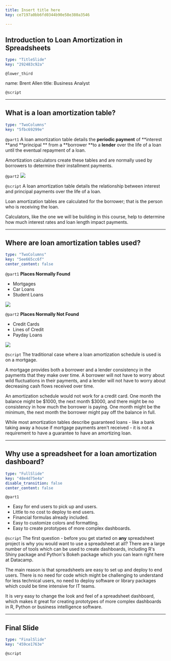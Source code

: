```yaml
---
title: Insert title here
key: ce7197a0bb6fd0344b90e58e380a3546

---
```

## Introduction to Loan Amortization in Spreadsheets

```yaml
type: "TitleSlide"
key: "292483c92a"
```

`@lower_third`

name: Brent Allen
title: Business Analyst


`@script`



---
## What is a loan amortization table?

```yaml
type: "TwoColumns"
key: "5fbc69299e"
```

`@part1`
A loan amortization table details the **periodic payment** of **interest **and **principal ** from a **borrower **to a **lender** over the life of a loan until the eventual repayment of a loan.

Amortization calculators create these tables and are normally used by borrowers to determine their installment payments.


`@part2`
![](http://assets.datacamp.com/production/repositories/4102/datasets/c3eea3ffb0c3fdceeb9d18e045bed3497d937131/AmortTable.JPG)


`@script`
A loan amortization table details the relationship between interest and principal payments over the life of a loan.

Loan amortization tables are calculated for the borrower; that is the person who is receiving the loan.

Calculators, like the one we will be building in this course, help to determine how much interest rates and loan length impact payments.


---
## Where are loan amortization tables used?

```yaml
type: "TwoColumns"
key: "5ee665cc6f"
center_content: false
```

`@part1`
**Places Normally Found**

- Mortgages
- Car Loans
- Student Loans

![](http://assets.datacamp.com/production/repositories/4102/datasets/adfef6af43dac6442f98f11e73b64a82c1f0cfba/mortgage_calculator.jpg)


`@part2`
**Places Normally Not Found**

- Credit Cards
- Lines of Credit
- Payday Loans

![](http://assets.datacamp.com/production/repositories/4102/datasets/b2333c5a7ef239b35d95e06e8b4865673d247894/credit_card.jpg)


`@script`
The traditional case where a loan amortization schedule is used is on a mortgage. 

A mortgage provides both a borrower and a lender consistency in the payments that they make over time. A borrower will not have to worry about wild fluctuations in their payments, and a lender will not have to worry about decreasing cash flows received over time.

An amortization schedule would not work for a credit card. One month the balance might be $1000, the next month $3000, and there might be no consistency in how much the borrower is paying. One month might be the minimum, the next month the borrower might pay off the balance in full.

While most amortization tables describe guaranteed loans - like a bank taking away a house if mortgage payments aren't received - it is not a requirement to have a guarantee to have an amortizing loan.


---
## Why use a spreadsheet for a loan amortization dashboard?

```yaml
type: "FullSlide"
key: "48e4d75e4a"
disable_transition: false
center_content: false
```

`@part1`
- Easy for end users to pick up and users.
- Little to no cost to deploy to end users.
- Financial formulas already included.
- Easy to customize colors and formatting.
- Easy to create prototypes of more complex dashboards.


`@script`
The first question - before you get started on **any** spreadsheet project is why you would want to use a spreadsheet at all? There are a large number of tools which can be used to create dashboards, including R's Shiny package and Python's Bokeh package which you can learn right here at Datacamp.

The main reason is that spreadsheets are easy to set up and deploy to end users. 
There is no need for code which might be challenging to understand for less technical users, no need to deploy software or library packages which could be time intensive for IT teams.

It is very easy to change the look and feel of a spreadsheet dashboard, which makes it great for creating prototypes of more complex dashboards in R, Python or business intelligence software.


---
## Final Slide

```yaml
type: "FinalSlide"
key: "459ce1763e"
```

`@script`


